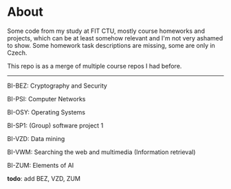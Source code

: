 # About

Some code from my study at FIT CTU, mostly course homeworks and projects, which can be at least somehow relevant and I'm not very ashamed to show. Some homework task descriptions are missing, some are only in Czech.

This repo is as a merge of multiple course repos I had before.

---

BI-BEZ: Cryptography and Security

BI-PSI: Computer Networks

BI-OSY: Operating Systems

BI-SP1: (Group) software project 1

BI-VZD: Data mining

BI-VWM: Searching the web and multimedia (Information retrieval)

BI-ZUM: Elements of AI

**todo**: add BEZ, VZD, ZUM
